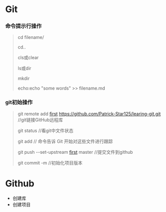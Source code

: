 # Git

### 命令提示行操作

> cd  filename/
>
> cd..
>
> cls或clear
>
> ls或dir
>
> mkdir
>
> echo:echo "some words" >> filename.md

### git初始操作

> git remote add [first](可以是任何取的名字) https://github.com/Patrick-Star125/learing-git.git   //git链接GitHub远程库
>
> git status  //看git中文件状态
>
> git add  // 命令告诉 Git 开始对这些文件进行跟踪 
>
> git push --set-upstream [first](一样可以是任何名字) master     //提交文件到github
>
> git commit -m //初始化项目版本

# Github

* 创建库
* 创建项目
